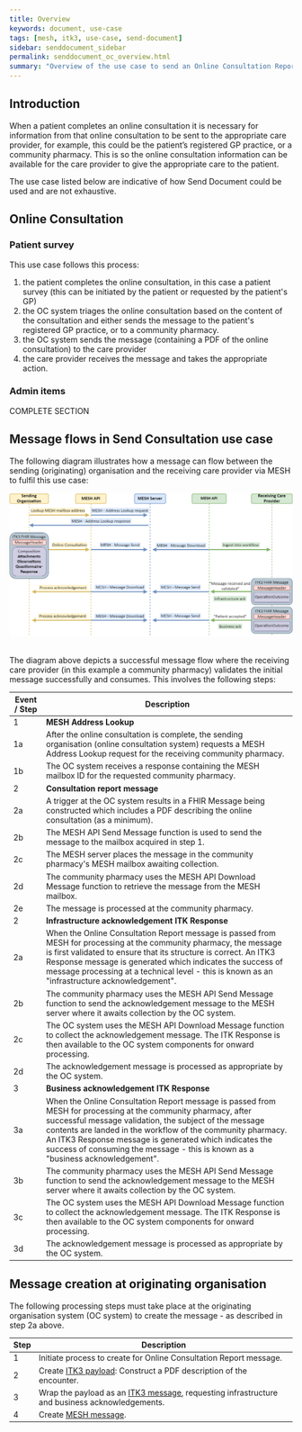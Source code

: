 ```yaml
---
title: Overview
keywords: document, use-case
tags: [mesh, itk3, use-case, send-document]
sidebar: senddocument_sidebar
permalink: senddocument_oc_overview.html
summary: "Overview of the use case to send an Online Consultation Report to a care provider"
---
```


## Introduction ##

When a patient completes an online consultation it is necessary for information from that online consultation to be sent to the appropriate care provider, for example, this could be the patient’s registered GP practice, or a community pharmacy. This is so the online consultation information can be available for the care provider to give the appropriate care to the patient.

The use case listed below are indicative of how Send Document could be used and are not exhaustive.

## Online Consultation ##

###  Patient survey ###

This use case follows this process:

1.	the patient completes the online consultation, in this case a patient survey (this can be initiated by the patient or requested by the patient's GP)
2.	the OC system triages the online consultation based on the content of the consultation and either sends the message to the patient's registered GP practice, or to a community pharmacy.
3.	the OC system sends the message (containing a PDF of the online consultation) to the care provider
4.  the care provider receives the message and takes the appropriate action.


### Admin items ####

COMPLETE SECTION


## Message flows in Send Consultation use case ##

The following diagram illustrates how a message can flow between the sending (originating) organisation and the receiving care provider via MESH to fulfil this use case:

![Sequence flow illustrated](images/senddocument/sequence_oc.png "example sequence flow for online consultation") 
<br/>
<br/> 

The diagram above depicts a successful message flow where the receiving care provider (in this example a community pharmacy) validates the initial message successfully and consumes. This involves the following steps:

| Event / Step | Description |
|------|-------------|
| 1    | **MESH Address Lookup** |
| 1a   | After the online consultation is complete, the sending organisation (online consultation system) requests a MESH Address Lookup request for the receiving community pharmacy.  |
| 1b   | The OC system receives a response containing the MESH mailbox ID for the requested community pharmacy. |
| 2    | **Consultation report message** |
| 2a   | A trigger at the OC system results in a FHIR Message being constructed which includes a PDF describing the online consultation (as a minimum).  |
| 2b   | The MESH API Send Message function is used to send the message to the mailbox acquired in step 1.  |
| 2c   | The MESH server places the message in the community pharmacy's MESH mailbox awaiting collection.|
| 2d   | The community pharmacy uses the MESH API Download Message function to retrieve the message from the MESH mailbox.|
| 2e   | The message is processed at the community pharmacy. |
| 2    | **Infrastructure acknowledgement ITK Response** |
| 2a   | When the Online Consultation Report message is passed from MESH for processing at the community pharmacy, the message is first validated to ensure that its structure is correct. An ITK3 Response message is generated which indicates the success of message processing at a technical level - this is known as an "infrastructure acknowledgement".  |
| 2b   | The community pharmacy uses the MESH API Send Message function to send the acknowledgement message to the MESH server where it awaits collection by the OC system. |
| 2c   | The OC system uses the MESH API Download Message function to collect the acknowledgement message. The ITK Response is then available to the OC system components for onward processing. |
| 2d   | The acknowledgement message is processed as appropriate by the OC system.  |
| 3    | **Business acknowledgement ITK Response** |
| 3a   | When the Online Consultation Report message is passed from MESH for processing at the community pharmacy, after successful message validation, the subject of the message contents are landed in the workflow of the community pharmacy. An ITK3 Response message is generated which indicates the success of consuming the message - this is known as a "business acknowledgement".  |
| 3b   | The community pharmacy uses the MESH API Send Message function to send the acknowledgement message to the MESH server where it awaits collection by the OC system. |
| 3c   | The OC system uses the MESH API Download Message function to collect the acknowledgement message. The ITK Response is then available to the OC system components for onward processing. |
| 3d   | The acknowledgement message is processed as appropriate by the OC system.  |

 
## Message creation at originating organisation ##

The following processing steps must take place at the originating organisation system (OC system) to create the message - as described in step 2a above.

| Step | Description |
|------|-------------|
| 1   | Initiate process to create for Online Consultation Report message. |	
| 2   | Create [ITK3 payload](senddocument_oc_payload.html): Construct a PDF description of the encounter. |
| 3   | Wrap the payload as an [ITK3 message](senddocument_oc_itk3.html), requesting infrastructure and business acknowledgements. |
| 4   | Create [MESH message](senddocument_oc_mesh.html). |
